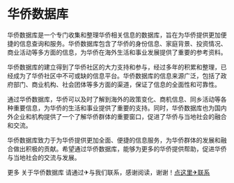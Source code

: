 # 华侨数据库

华侨数据库是一个专门收集和整理华侨相关信息的数据库，旨在为华侨提供更加便捷的信息查询和服务。华侨数据库包含了华侨的身份信息、家庭背景、投资情况、商业活动等多方面的信息，为华侨在海外生活和事业发展提供了重要的参考资料。

华侨数据库的建立得到了华侨社区的大力支持和参与，经过多年的积累和整理，已经成为了华侨社区中不可或缺的信息平台。华侨数据库的信息来源广泛，包括了政府部门、商业机构、社会团体等多方面的渠道，保证了信息的全面性和可靠性。

通过华侨数据库，华侨可以及时了解到海外的政策变化、商机信息、同乡活动等各种重要信息，为华侨的生活和事业提供了重要的支持。同时，华侨数据库也为国内外企业和机构提供了一个了解华侨群体的重要窗口，促进了华侨与当地社会的融合和交流。

华侨数据库致力于为华侨提供更加全面、便捷的信息服务，为华侨群体的发展和融合做出积极的贡献。希望通过华侨数据库，能够为更多的华侨提供帮助，促进华侨与当地社会的交流与发展。

更多 关于华侨数据库 请通过✈与我们联系，感谢阅读，谢谢！[点这里✈联系](https://w.k02.cc)